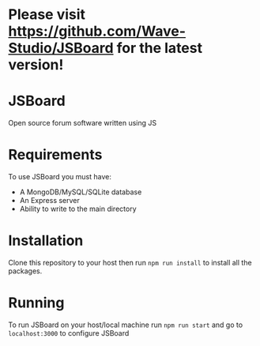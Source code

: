 # Please visit https://github.com/Wave-Studio/JSBoard for the latest version!

# JSBoard

Open source forum software written using JS

# Requirements

To use JSBoard you must have:

- A MongoDB/MySQL/SQLite database
- An Express server
- Ability to write to the main directory

# Installation

Clone this repository to your host then run `npm run install` to install all the packages.

# Running

To run JSBoard on your host/local machine run `npm run start` and go to `localhost:3000` to configure JSBoard
